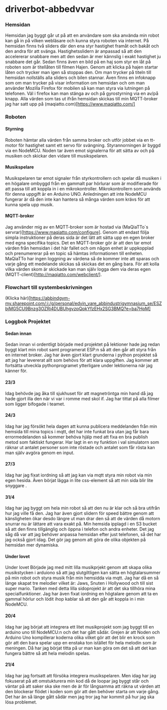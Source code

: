 # driverbot-abbedvvar

### Hemsidan
Hemsidan jag byggt går ut på att en användare som ska använda min robot kan gå in på vilken webläsare och kunna styra roboten via internet. På hemsidan finns två sliders där den ena styr hastighet framåt och bakåt och den andra för att svänga. Hastighetsslidern är anpassad så att den accelererar snabbare men att den sedan är mer kännslig i exakt hastighet ju snabbare det går. Sedan finns även en bild på en haj som styr en låt på roboten som är titellåten till filmen Hajen. Genom att klicka på hajen startar låten och trycker man igen så stoppas den. Om man trycker på titeln till hemsidan nollställs alla sliders och bilen stannar. Även finns en infoknapp som om man trycker på visar information om hemsidan och om man använder Mozilla Firefox för mobilen så kan man styra via lutningen på telefonen. Väl i firefox kan man stänga av och på gyrostyrning via en av/på knapp. Alla värden som tas ut ifrån hemsidan skickas till min MQTT-broker jag har satt upp på (maqiatto.com)[https://www.maqiatto.com/]

### Roboten
#### Styrning
Roboten hämtar alla värden från samma broker och utför jobbet via en tt-motor för hastighet samt ett servo för svängning. Styrannorningen är byggd via en NodeMCU. Noden tar även emot signalerna för att sätta av och på musiken och skickar den vidare till musikspelaren.
#### Musikspelare
Musikspelaren tar emot signaler från styrkontrollern och spelar då musiken i en högalare ombyggd från en gammalt par hörlurar som är modifierade för att passa till att koppla in i en mikrokontroller. Mikrokontrollern som används för denna uppgift är en Arduino UNO. Anledningen att inte NodeMCU fungerar är då den inte kan hantera så många värden som krävs för att kunna spela upp musik.

#### MQTT-broker
Jag använder mig av en MQTT-broker som är hostad via (MaQiaTTo´s servrar)[https://www.maqiatto.com/configure]. Genom att endast följa simpla instruktioner på deras sida är det lätt att sätta upp en egen broker med egna specifika topics. Det en MQTT-broker gör är att den tar emot värden från hemsidan i det här fallet och om någon enhet är uppkopplad och prenumererar på en topic så hämtas informationen till enheten. MaQiaTTo har ingen loggning av värdena så de kommer inte att sparas och varje gång ett medelande skickas så skickas det en gång bara. För att kolla vilka värden skom är skickade kan man själv logga dem via deras egen (MQTT-client)[http://maqiatto.com/webclient/].

### Flowchart till systembeskrivningen
(Klicka här)[https://abbindgym-my.sharepoint.com/:i:/g/personal/edvin_vare_abbindustrigymnasium_se/ESZbjMG5CU9Bnzg3OZRi4DUBUhgvzpQpkYfzEHx2SG3BMQ?e=ba7HpM]

### Loggbok Projektet

#### Sedan innan
Sedan innan vi ordentligt började med projektet på lektioner hade jag redan byggt klart min robot samt programerat ESP:n så att den går att styra från en internet broker.
Jag har även gjort klart grunderna i python projektet så att jag har levererat allt som behövs för att klara uppgiften.
Jag kommer att fortsätta utveckla pythonprogramet ytterligare under lektionerna när jag känner för.

#### 23/3
Idag behövde jag åka till sjukhuset för att magnetröntga min hand då jag hade gjort illa den när vi var i romme med skol if. 
Jag har tittat på alla filmer som ligger bifogade i teamet.

#### 24/3 
Idag har jag försökt hela dagen att kunna publicera meddelanden från min hemsida till mina topics i mqtt, det har inte funkat bra utan jag får bara errormedelanden så kommer behöva hjälp med att fixa en bra publish metod som faktiskt fungerar. 
Har lagt in en ny funktion i val simulatorn som räknar ut antalet personer som inte röstade och antalet som får rösta kan man själv avgöra genom en input.

#### 27/3
Idag har jag fixat iordning så att jag kan via mqtt styra min robot via min egen hesida. Även börjat lägga in lite css-element så att min sida blir lite snyggare .

#### 31/4
Idag har jag byggt om hela min robot så att den nu är klar och så bra utifrån hur jag ville få den. Jag har även gjort slidern för speed bättre genom att känsligheten ökar desdo längre ut man drar den så att de värden då motorn snurrar nu är lättare att vara exakt på. Min hemsida ipplagd i en S3 bucket så att den finns tillgänglig och öppna i telefon och andra enheter. Det jag såg då var att jag behöver anpassa hemsidan efter just telefonen, så det har jag också gjort idag. Det gör jag genom att göra de olika objekten på hemsidan mer dynamiska.

#### Under lovet
Under lovet Började jag med mitt lilla musikprjekt genom att skapa olika musikstycken i arduiono så att jag slutgiltligen kan sätta en högtalarsummer på min robot och styra musik från min hemsidda via mqtt. Jag har då en så länge skapat tre melodier vilket är: Jaws, Snuten i Hollywood och till sist super mario. Tanken med detta lilla sidoprojekt är att det ska tillhöra mina specialfunktioner. Jag har även fixat iordning en högtalare genom att ta en gammal hörlur och lödit ihop kablar så att den går att koppla in i min NodeMCU.

#### 20/4
Idag har jag börjat att integrera ett litet musikprojekt som jag byggt till en arduino uno till NodeMCU:n och det har gått sådär. Grejen är att Noden och Arduino Uno kompillerar koderna olika vilket gör att det blir en krock som gör att den bara spelar upp en enstaka ton istället för hela melodin som är meningen. Då har jag börjat titta på ur man kan göra om det så att det kan fungera bättre så att hela melodin spelas.

#### 21/4
Idag har jag fortsatt att försöka integrera musikspelaren. Men idag har jag fokuserat på att omstukturera min kod då de loopar jag byggt står och väntar på att saker ska ske men de är för långsamma att räkna ut värden att den blockerar flödet i koden som gör att den behöver starta om varje gång. Det har än så länge gått sådär men jag tror jag har kommit på hur jag ska lösa problemet.
